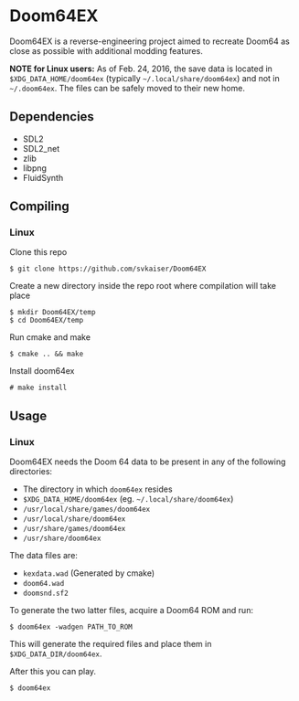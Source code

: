 Doom64EX
========

Doom64EX is a reverse-engineering project aimed to recreate Doom64 as close as possible with additional modding features.

**NOTE for Linux users:** As of Feb. 24, 2016, the save data is located in `$XDG_DATA_HOME/doom64ex` (typically `~/.local/share/doom64ex`) and not in `~/.doom64ex`. The files can be safely moved to their new home.

## Dependencies

* SDL2
* SDL2_net
* zlib
* libpng
* FluidSynth

## Compiling

### Linux

Clone this repo

    $ git clone https://github.com/svkaiser/Doom64EX

Create a new directory inside the repo root where compilation will take place

    $ mkdir Doom64EX/temp
    $ cd Doom64EX/temp

Run cmake and make

    $ cmake .. && make
    
Install doom64ex

    # make install

## Usage

### Linux

Doom64EX needs the Doom 64 data to be present in any of the following directories:

* The directory in which `doom64ex` resides
* `$XDG_DATA_HOME/doom64ex` (eg. `~/.local/share/doom64ex`)
* `/usr/local/share/games/doom64ex`
* `/usr/local/share/doom64ex`
* `/usr/share/games/doom64ex`
* `/usr/share/doom64ex`

The data files are:

* `kexdata.wad` (Generated by cmake)
* `doom64.wad`
* `doomsnd.sf2`

To generate the two latter files, acquire a Doom64 ROM and run:

    $ doom64ex -wadgen PATH_TO_ROM

This will generate the required files and place them in `$XDG_DATA_DIR/doom64ex`.

After this you can play.

    $ doom64ex
